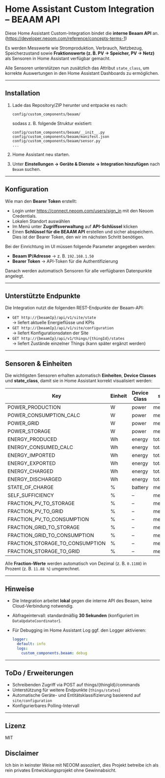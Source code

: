 # Home Assistant Custom Integration – BEAAM API

Diese Home Assistant Custom-Integration bindet die **interne Beaam API** an.  (https://developer.neoom.com/reference/concepts-terms-1)

Es werden Messwerte wie Stromproduktion, Verbrauch, Netzbezug, Speicherzustand sowie **Fraktionswerte (z. B. PV → Speicher, PV → Netz)** als Sensoren in Home Assistant verfügbar gemacht.

Alle Sensoren unterstützen nun zusätzlich das Attribut `state_class`, um korrekte Auswertungen in den Home Assistant Dashboards zu ermöglichen.

---

## Installation

1. Lade das Repository/ZIP herunter und entpacke es nach:

   ```
   config/custom_components/beaam/
   ```

   sodass z. B. folgende Struktur existiert:

   ```
   config/custom_components/beaam/__init__.py
   config/custom_components/beaam/manifest.json
   config/custom_components/beaam/sensor.py
   ...
   ```

2. Home Assistant neu starten.

3. Unter **Einstellungen → Geräte & Dienste → Integration hinzufügen** nach `Beaam` suchen.

---

## Konfiguration

Wie man den **Bearer Token** erstellt:
- Login unter https://connect.neoom.com/users/sign_in mit den Neoom Credentials.
- Lokalen Standort auswählen
- Im Menü unter **Zugriffsverwaltung** auf **API-Schlüssel** klicken
- Einen **Schlüssel für die BEAAM API** erstellen und sicher abspeichern. Dies ist der Bearer Token, den wir im nächsten Schritt benötigen.

Bei der Einrichtung im UI müssen folgende Parameter angegeben werden:

- **Beaam IP/Adresse** → z. B. `192.168.1.50`
- **Bearer Token** → API-Token für die Authentifizierung

Danach werden automatisch Sensoren für alle verfügbaren Datenpunkte angelegt.

---

## Unterstützte Endpunkte

Die Integration nutzt die folgenden REST-Endpunkte der Beaam-API:

- `GET http://{beaamIp}/api/v1/site/state`  
  → liefert aktuelle Energieflüsse und KPIs
- `GET http://{beaamIp}/api/v1/site/configuration`  
  → liefert Konfigurationsdaten der Site
- `GET http://{beaamIp}/api/v1/things/{thingId}/states`  
  → liefert Zustände einzelner Things (kann später ergänzt werden)

---

## Sensoren & Einheiten

Die wichtigsten Sensoren erhalten automatisch **Einheiten**, **Device Classes** und **state_class**, damit sie in Home Assistant korrekt visualisiert werden:

| Key                             | Einheit | Device Class | state_class |
|---------------------------------|---------|--------------|-------------|
| POWER_PRODUCTION                | W       | power        | measurement |
| POWER_CONSUMPTION_CALC          | W       | power        | measurement |
| POWER_GRID                      | W       | power        | measurement |
| POWER_STORAGE                   | W       | power        | measurement |
| ENERGY_PRODUCED                 | Wh      | energy       | total_increasing |
| ENERGY_CONSUMED_CALC            | Wh      | energy       | total_increasing |
| ENERGY_IMPORTED                 | Wh      | energy       | total_increasing |
| ENERGY_EXPORTED                 | Wh      | energy       | total_increasing |
| ENERGY_CHARGED                  | Wh      | energy       | total_increasing |
| ENERGY_DISCHARGED               | Wh      | energy       | total_increasing |
| STATE_OF_CHARGE                 | %       | battery      | measurement |
| SELF_SUFFICIENCY                | %       | –            | measurement |
| FRACTION_PV_TO_STORAGE          | %       | –            | measurement |
| FRACTION_PV_TO_GRID             | %       | –            | measurement |
| FRACTION_PV_TO_CONSUMPTION      | %       | –            | measurement |
| FRACTION_GRID_TO_STORAGE        | %       | –            | measurement |
| FRACTION_GRID_TO_CONSUMPTION    | %       | –            | measurement |
| FRACTION_STORAGE_TO_CONSUMPTION | %       | –            | measurement |
| FRACTION_STORAGE_TO_GRID        | %       | –            | measurement |

Alle **Fraction-Werte** werden automatisch von Dezimal (z. B. `0.1188`) in Prozent (z. B. `11.88 %`) umgerechnet.

---

## Hinweise

- Die Integration arbeitet **lokal** gegen die interne API des Beaam, keine Cloud-Verbindung notwendig.
- Abfrageintervall: standardmäßig **30 Sekunden** (konfiguriert im `DataUpdateCoordinator`).
- Für Debugging im Home Assistant Log ggf. den Logger aktivieren:

  ```yaml
  logger:
    default: info
    logs:
      custom_components.beaam: debug
  ```

---

## ToDo / Erweiterungen

- Schreibenden Zugriff via POST auf things/{thingId}/commands
- Unterstützung für weitere Endpunkte (`things/states`)
- Automatische Geräte- und Entitätsklassifizierung basierend auf `site/configuration`
- Konfigurierbares Polling-Intervall

---

## Lizenz

MIT

## Disclaimer

Ich bin in keinster Weise mit NEOOM assoziiert, dies Projekt betreibe ich als rein privates Entwicklungsprojekt ohne Gewinnabsicht.
